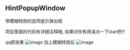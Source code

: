 ## HintPopupWindow
带模糊特效的选项提示弹出框

项目里面的代码有详细注释哦, 如果对你有用请点一下star吧!!!

qq原效果
![image](https://github.com/Zhaoss/HintPopupWindow/blob/master/HintPopupWindowDemo/popwindow_demo2.gif?raw=true)
加上模糊特效后
![image](https://github.com/Zhaoss/HintPopupWindow/blob/master/HintPopupWindowDemo/gif1.gif?raw=true)
